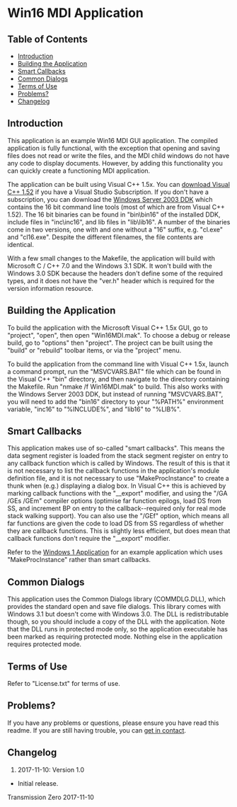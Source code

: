 # Win16 MDI Application

## Table of Contents

- [Introduction](#introduction)
- [Building the Application](#building-the-application)
- [Smart Callbacks](#smart-callbacks)
- [Common Dialogs](#common-dialogs)
- [Terms of Use](#terms-of-use)
- [Problems?](#problems)
- [Changelog](#changelog)

## Introduction

This application is an example Win16 MDI GUI application. The compiled application is fully functional, with the
exception that opening and saving files does not read or write the files, and the MDI child windows do not have any code
to display documents. However, by adding this functionality you can quickly create a functioning MDI application.

The application can be built using Visual C++ 1.5x. You can
[download Visual C++ 1.52](https://my.visualstudio.com/Downloads?pid=140) if you have a Visual Studio Subscription. If
you don't have a subscription, you can download the
[Windows Server 2003 DDK](http://download.microsoft.com/download/9/0/f/90f019ac-8243-48d3-91cf-81fc4093ecfd/1830_usa_ddk.iso)
which contains the 16 bit command line tools (most of which are from Visual C++ 1.52). The 16 bit binaries can be found
in "bin\bin16" of the installed DDK, include files in "inc\inc16", and lib files in "lib\lib16". A number of the
binaries come in two versions, one with and one without a "16" suffix, e.g. "cl.exe" and "cl16.exe". Despite the
different filenames, the file contents are identical.

With a few small changes to the Makefile, the application will build with Microsoft C / C++ 7.0 and the Windows 3.1 SDK.
It won't build  with the Windows 3.0 SDK because the headers don't define some of the required types, and it does not
have the "ver.h" header which is required for the version information resource.

## Building the Application

To build the application with the Microsoft Visual C++ 1.5x GUI, go to "project", "open", then open "Win16MDI.mak". To
choose a debug or release build, go to "options" then "project". The project can be built using the "build" or "rebuild"
toolbar items, or via the "project" menu.

To build the application from the command line with Visual C++ 1.5x, launch a command prompt, run the "MSVCVARS.BAT"
file which can be found in the Visual C++ "bin" directory, and then navigate to the directory containing the Makefile.
Run "nmake /f Win16MDI.mak" to build. This also works with the Windows Server 2003 DDK, but instead of running
"MSVCVARS.BAT", you will need to add the "bin16" directory to your "%PATH%" environment variable, "inc16" to
"%INCLUDE%", and "lib16" to "%LIB%".

## Smart Callbacks

This application makes use of so-called "smart callbacks". This means the data segment register is loaded from the
stack segment register on entry to any callback function which is called by Windows. The result of this is that it is
not necessary to list the callback functions in the application's module definition file, and it is not necessary to use
"MakeProcInstance" to create a thunk when (e.g.) displaying a dialog box. In Visual C++ this is achieved by marking
callback functions with the "__export" modifier, and using the "/GA /GEs /GEm" compiler options (optimise far function
epilogs, load DS from SS, and increment BP on entry to the callback--required only for real mode stack walking support).
You can also use the "/GEf" option, which means all far functions are given the code to load DS from SS regardless of
whether they are callback functions. This is slightly less efficient, but does mean that callback functions don't
require the "__export" modifier.

Refer to the [Windows 1 Application](https://github.com/TransmissionZero/Windows-1-Example-Application) for an example
application which uses "MakeProcInstance" rather than smart callbacks.

## Common Dialogs

This application uses the Common Dialogs library (COMMDLG.DLL), which provides the standard open and save file dialogs.
This library comes with Windows 3.1 but doesn't come with Windows 3.0. The DLL is redistributable though, so you should
include a copy of the DLL with the application. Note that the DLL runs in protected mode only, so the application
executable has been marked as requiring protected mode. Nothing else in the application requires protected mode.

## Terms of Use

Refer to "License.txt" for terms of use.

## Problems?

If you have any problems or questions, please ensure you have read this readme. If you are still having trouble, you can
[get in contact](http://www.transmissionzero.co.uk/contact/).

## Changelog
1. 2017-11-10: Version 1.0
  - Initial release.

Transmission Zero
2017-11-10
